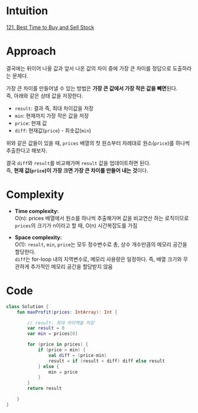 # Intuition
[121. Best Time to Buy and Sell Stock](https://leetcode.com/problems/best-time-to-buy-and-sell-stock)

# Approach
결국에는 뒤이어 나올 값과 앞서 나온 값의 차이 중에 가장 큰 차이를 정답으로 도출하라는 문제다.  

가장 큰 차이를 만들어낼 수 있는 방법은 **가장 큰 값에서 가장 작은 값을 빼면**된다.   
즉, 아래와 같은 상태 값을 저장한다.   

- `result`: 결과 즉, 최대 차이값을 저장
- `min`: 현재까지 가장 작은 값을 저장
- `price`: 현재 값
- `diff`: 현재값(`price`) - 최솟값(`min`)

위와 같은 값들이 있을 때, `prices` 배열의 첫 원소부터 차례대로 원소(`price`)를 하나씩 추출한다고 해보자.  

결국 `diff`와 `result`를 비교해가며 `result` 값을 업데이트하면 된다.   
즉, **현재 값(`price`)이 가장 크면 가장 큰 차이를 만들어 내는 것**이다.   

# Complexity
- **Time complexity:**    
O(n): prices 배열에서 원소를 하나씩 추출해가며 값을 비교연산 하는 로직이므로 `prices`의 크기가 n이라고 할 때, O(n) 시간복잡도를 가짐

- **Space complexity:**    
O(1):  `result`, `min`, `price`는 모두 정수변수로 총, 상수 개수만큼의 메모리 공간을 할당한다.  
`diff`는 for-loop 내의 지역변수로, 메모리 사용량은 일정하다. 즉, 배열 크기와 무관하게 추가적인 메모리 공간을 할당받지 않음   


# Code
```kotlin []
class Solution {
    fun maxProfit(prices: IntArray): Int {

        // result: 최대 차이액을 저장
        var result = 0
        var min = prices[0]

        for (price in prices) {
            if (price > min) {
                val diff = (price-min)
                result = if (result < diff) diff else result
            } else {
                min = price
            }
        }
        return result

    }
}
```
